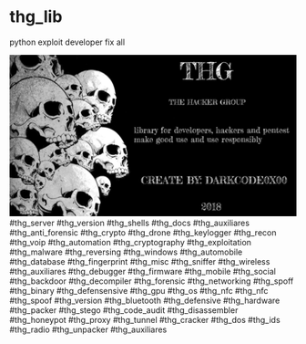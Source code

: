 # thg_lib
python exploit developer
fix all

![Screenshot](https://github.com/darkcode357/thg_lib/blob/master/THG/THG-2.png)
#thg_server
#thg_version
#thg_shells
#thg_docs
#thg_auxiliares
#thg_anti_forensic
#thg_crypto
#thg_drone
#thg_keylogger
#thg_recon
#thg_voip
#thg_automation
#thg_cryptography
#thg_exploitation
#thg_malware
#thg_reversing
#thg_windows
#thg_automobile
#thg_database
#thg_fingerprint
#thg_misc
#thg_sniffer
#thg_wireless
#thg_auxiliares
#thg_debugger
#thg_firmware
#thg_mobile
#thg_social
#thg_backdoor
#thg_decompiler
#thg_forensic
#thg_networking
#thg_spoff
#thg_binary
#thg_defensensive
#thg_gpu
#thg_os
#thg_nfc
#thg_nfc
#thg_spoof
#thg_version
#thg_bluetooth
#thg_defensive
#thg_hardware
#thg_packer
#thg_stego
#thg_code_audit
#thg_disassembler
#thg_honeypot
#thg_proxy
#thg_tunnel
#thg_cracker
#thg_dos
#thg_ids
#thg_radio
#thg_unpacker
#thg_auxiliares
